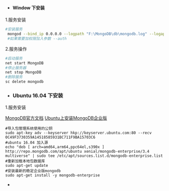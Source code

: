 * #### Window 下安装

1.服务安装

```bash
#安装服务
 mongod --bind_ip 0.0.0.0 --logpath "F:\MongoDB\db\mongodb.log" --logappend  --dbpath "F:\MongoDB\db" --port 27017 --serviceName "MongoDB" --serviceDisplayName "MongoDB" -- install
 #如果需要加权限加入参数 --auth
```

2.服务操作

```bash
#启动服务
net start MongoDB
#停止服务器
net stop MongoDB
#删除服务
sc delete mongodb
```
* ### Ubuntu 16.04 下安装

1.服务安装


 [MongoDB官方文档](https://docs.mongodb.com/manual/)
 [Ubuntu上安装MongoDB企业版](https://docs.mongodb.com/manual/tutorial/install-mongodb-enterprise-on-ubuntu/)
 
```
#导入包管理系统使用的公钥
sudo apt-key adv --keyserver hkp://keyserver.ubuntu.com:80 --recv 0C49F3730359A14518585931BC711F9BA15703C6
#ubuntu 16.04 加入源
echo "deb [ arch=amd64,arm64,ppc64el,s390x ] http://repo.mongodb.com/apt/ubuntu xenial/mongodb-enterprise/3.4 multiverse" | sudo tee /etc/apt/sources.list.d/mongodb-enterprise.list
#重新加载本地包数据库
sudo apt-get update
#安装最新的稳定企业版mongodb
sudo apt-get install -y mongodb-enterprise
```
* 



